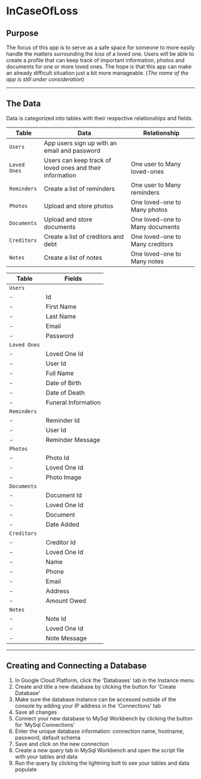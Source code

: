 # InCaseOfLoss

## Purpose
The focus of this app is to serve as a safe space for someone to more easily handle the matters surrounding the loss of a loved one. Users will be able to create a profile that can keep track of important information, photos and documents for one or more loved ones. The hope is that this app can make an already difficult situation just a bit more manageable. (*The name of the app is still under consideration*)

***

## The Data
Data is categorized into tables with their respective relationships and fields.

| Table  | Data | Relationship | 
|  -  |  -  |  -  |
| `Users` | App users sign up with an email and password |
| `Loved Ones` | Users can keep track of loved ones and their information | One user to Many loved-ones |
| `Reminders` | Create a list of reminders | One user to Many reminders |
| `Photos` | Upload and store photos | One loved-one to Many photos |
| `Documents` | Upload and store documents | One loved-one to Many documents |
| `Creditors` | Create a list of creditors and debt | One loved-one to Many creditors |
| `Notes` | Create a list of notes | One loved-one to Many notes |

| Table | Fields |
|  -  |  -  |
| `Users` |  |
| - | Id |
| - | First Name |
| - | Last Name |
| - | Email |
| - | Password |
| `Loved Ones` |  |
| - | Loved One Id |
| - | User Id |
| - | Full Name |
| - | Date of Birth |
| - | Date of Death |
| - | Funeral Information |
| `Reminders` |  |
| - | Reminder Id |
| - | User Id |
| - | Reminder Message |
| `Photos` |  |
| - | Photo Id |
| - | Loved One Id |
| - | Photo Image |
| `Documents` |  |
| - | Document Id |
| - | Loved One Id |
| - | Document |
| - | Date Added |
| `Creditors` |  |
| - | Creditor Id |
| - | Loved One Id |
| - | Name |
| - | Phone |
| - | Email |
| - | Address |
| - | Amount Owed |
| `Notes` |  |
| - | Note Id |
| - | Loved One Id |
| - | Note Message |

***

## Creating and Connecting a Database
1. In Google Cloud Platform, click the 'Databases' tab in the Instance menu
1. Create and title a new database by clicking the button for 'Create Database'
1. Make sure the database instance can be accessed outside of the console by adding your IP address in the 'Connections' tab
1. Save all changes
1. Connect your new database to MySql Workbench by clicking the button for 'MySql Connections' 
1. Enter the unique database information: connection name, hostname, password, default schema
1. Save and click on the new connection
1. Create a new query tab in MySql Workbench and open the script file with your tables and data
1. Run the query by clicking the lightning bolt to see your tables and data populate